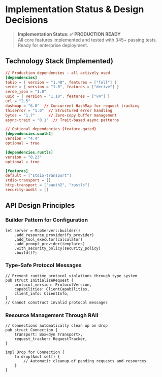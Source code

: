 # Implementation Status & Design Decisions

> **Implementation Status: ✅ PRODUCTION READY**  
> All core features implemented and tested with 345+ passing tests. Ready for enterprise deployment.

## Technology Stack (Implemented)

```toml
// Production dependencies - all actively used
[dependencies]
tokio = { version = "1.40", features = ["full"] }
serde = { version = "1.0", features = ["derive"] }
serde_json = "1.0"
uuid = { version = "1.10", features = ["v4"] }
url = "2.5"
dashmap = "6.0"  // Concurrent HashMap for request tracking
thiserror = "1.0"  // Structured error handling
bytes = "1.7"      // Zero-copy buffer management
async-trait = "0.1"  // Trait-based async patterns

// Optional dependencies (feature-gated)
[dependencies.oauth2]
version = "4.4"
optional = true

[dependencies.rustls]  
version = "0.23"
optional = true

[features]
default = ["stdio-transport"]
stdio-transport = []
http-transport = ["oauth2", "rustls"]
security-audit = []
```

## API Design Principles

### Builder Pattern for Configuration

```rust,ignore
let server = McpServer::builder()
    .add_resource_provider(fs_provider)
    .add_tool_executor(calculator)
    .add_prompt_provider(templates)
    .with_security_policy(security_policy)
    .build()?;
```

### Type-Safe Protocol Messages

```rust,ignore
// Prevent runtime protocol violations through type system
pub struct InitializeRequest {
    protocol_version: ProtocolVersion,
    capabilities: ClientCapabilities,
    client_info: ClientInfo,
}
// Cannot construct invalid protocol messages
```

### Resource Management Through RAII

```rust,ignore
// Connections automatically clean up on drop
pub struct Connection {
    transport: Box<dyn Transport>,
    request_tracker: RequestTracker,
}

impl Drop for Connection {
    fn drop(&mut self) {
        // Automatic cleanup of pending requests and resources
    }
}
```
